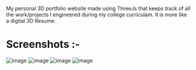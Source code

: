 My personal 3D portfolio website made
using ThreeJs that keeps track of all the
work/projects I engineered during my college
curriculam. It is more like a digital 3D Resume.


# Screenshots :-
![image](https://github.com/user-attachments/assets/5e9ebdb4-65c4-4dd5-8224-884bde83de53)
![image](https://github.com/user-attachments/assets/ab443c24-fb1f-4410-9dbd-016f33ceb53c)
![image](https://github.com/user-attachments/assets/7ca4e801-0b0d-4b91-af0c-be163ba940c5)
![image](https://github.com/user-attachments/assets/005ea5dd-1022-4f22-982a-60cdda9d7bb2)

